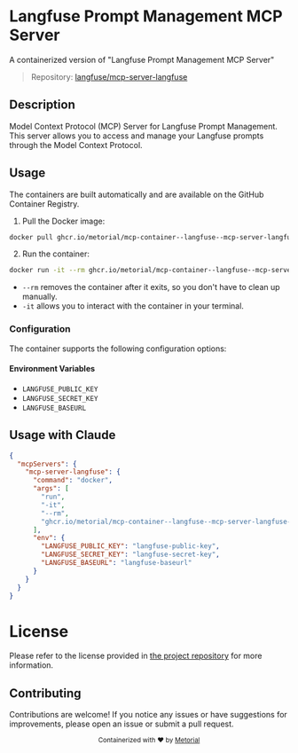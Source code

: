 
# Langfuse Prompt Management MCP Server

A containerized version of "Langfuse Prompt Management MCP Server"

> Repository: [langfuse/mcp-server-langfuse](https://github.com/langfuse/mcp-server-langfuse)

## Description

Model Context Protocol (MCP) Server for Langfuse Prompt Management. This server allows you to access and manage your Langfuse prompts through the Model Context Protocol.


## Usage

The containers are built automatically and are available on the GitHub Container Registry.

1. Pull the Docker image:

```bash
docker pull ghcr.io/metorial/mcp-container--langfuse--mcp-server-langfuse--mcp-server-langfuse
```

2. Run the container:

```bash
docker run -it --rm ghcr.io/metorial/mcp-container--langfuse--mcp-server-langfuse--mcp-server-langfuse 
```

- `--rm` removes the container after it exits, so you don't have to clean up manually.
- `-it` allows you to interact with the container in your terminal.


### Configuration

The container supports the following configuration options:




#### Environment Variables

- `LANGFUSE_PUBLIC_KEY`
- `LANGFUSE_SECRET_KEY`
- `LANGFUSE_BASEURL`




## Usage with Claude

```json
{
  "mcpServers": {
    "mcp-server-langfuse": {
      "command": "docker",
      "args": [
        "run",
        "-it",
        "--rm",
        "ghcr.io/metorial/mcp-container--langfuse--mcp-server-langfuse--mcp-server-langfuse"
      ],
      "env": {
        "LANGFUSE_PUBLIC_KEY": "langfuse-public-key",
        "LANGFUSE_SECRET_KEY": "langfuse-secret-key",
        "LANGFUSE_BASEURL": "langfuse-baseurl"
      }
    }
  }
}
```

# License

Please refer to the license provided in [the project repository](https://github.com/langfuse/mcp-server-langfuse) for more information.

## Contributing

Contributions are welcome! If you notice any issues or have suggestions for improvements, please open an issue or submit a pull request.

<div align="center">
  <sub>Containerized with ❤️ by <a href="https://metorial.com">Metorial</a></sub>
</div>
  